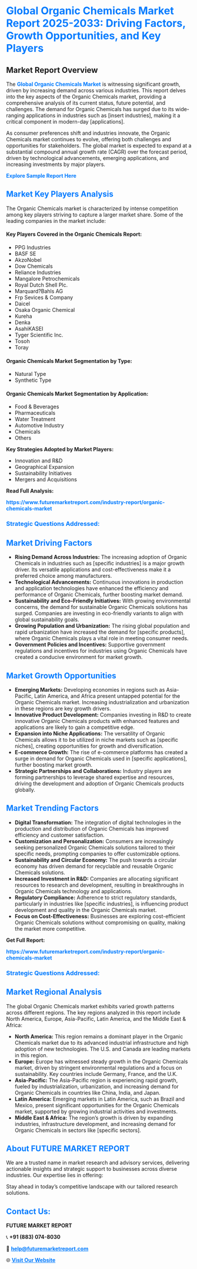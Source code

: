 <h1 style="color: #007BFF;">Global Organic Chemicals Market Report 2025-2033: Driving Factors, Growth Opportunities, and Key Players</h1>

<section id="overview">
<h2>Market Report Overview</h2>
<p>The <a href="https://www.futuremarketreport.com/industry-report/organic-chemicals-market" style="color: #007BFF; text-decoration: none;"><strong>Global Organic Chemicals Market</strong></a> is witnessing significant growth, driven by increasing demand across various industries. This report delves into the key aspects of the Organic Chemicals market, providing a comprehensive analysis of its current status, future potential, and challenges. The demand for Organic Chemicals has surged due to its wide-ranging applications in industries such as [insert industries], making it a critical component in modern-day [applications].</p>
<p>As consumer preferences shift and industries innovate, the Organic Chemicals market continues to evolve, offering both challenges and opportunities for stakeholders. The global market is expected to expand at a substantial compound annual growth rate (CAGR) over the forecast period, driven by technological advancements, emerging applications, and increasing investments by major players.</p>
</section>

<section id="overview">
<p><a href="https://www.futuremarketreport.com/request-sample/reportId=84915" style="color: #007BFF; text-decoration: none;"><strong>Explore Sample Report Here</strong></a></p>
</section>

<section id="key-players">
<h2 style="color: #007BFF;">Market Key Players Analysis</h2>
<p>The Organic Chemicals market is characterized by intense competition among key players striving to capture a larger market share. Some of the leading companies in the market include:</p>
<h4>Key Players Covered in the Organic Chemicals Report:</h4>
<ul><li>PPG Industries</li><li>BASF SE</li><li>AkzoNobel</li><li>Dow Chemicals</li><li>Reliance Industries</li><li>Mangalore Petrochemicals</li><li>Royal Dutch Shell Plc.</li><li>Marquard?Bahls AG</li><li>Frp Sevices &amp; Company</li><li>Daicel</li><li>Osaka Organic Chemical</li><li>Kureha</li><li>Denka</li><li>AsahiKASEI</li><li>Tyger Scientific Inc.</li><li>Tosoh</li><li>Toray</li></ul>
<h4>Organic Chemicals Market Segmentation by Type:</h4>
<ul><li>Natural Type</li><li>Synthetic Type</li></ul>

<h4>Organic Chemicals Market Segmentation by Application:</h4>
<ul><li>Food &amp; Beverages</li><li>Pharmaceuticals</li><li>Water Treatment</li><li>Automotive Industry</li><li>Chemicals</li><li>Others</li></ul>
<p><strong>Key Strategies Adopted by Market Players:</strong></p>
<ul>
<li>Innovation and R&D</li>
<li>Geographical Expansion</li>
<li>Sustainability Initiatives</li>
<li>Mergers and Acquisitions</li>
</ul>
</section>

<section>
<p><strong>Read Full Analysis: </strong></p><a href="https://www.futuremarketreport.com/industry-report/organic-chemicals-market" style="color: #007BFF; text-decoration: none;"><strong>https://www.futuremarketreport.com/industry-report/organic-chemicals-market</strong></a>
<h3 style="color: #007BFF;">Strategic Questions Addressed:</h3>
</section>

<section id="driving-factors">
<h2 style="color: #007BFF;">Market Driving Factors</h2>
<ul>
<li><strong>Rising Demand Across Industries:</strong> The increasing adoption of Organic Chemicals in industries such as [specific industries] is a major growth driver. Its versatile applications and cost-effectiveness make it a preferred choice among manufacturers.</li>
<li><strong>Technological Advancements:</strong> Continuous innovations in production and application technologies have enhanced the efficiency and performance of Organic Chemicals, further boosting market demand.</li>
<li><strong>Sustainability and Eco-Friendly Initiatives:</strong> With growing environmental concerns, the demand for sustainable Organic Chemicals solutions has surged. Companies are investing in eco-friendly variants to align with global sustainability goals.</li>
<li><strong>Growing Population and Urbanization:</strong> The rising global population and rapid urbanization have increased the demand for [specific products], where Organic Chemicals plays a vital role in meeting consumer needs.</li>
<li><strong>Government Policies and Incentives:</strong> Supportive government regulations and incentives for industries using Organic Chemicals have created a conducive environment for market growth.</li>
</ul>
</section>

<section id="growth-opportunities">
<h2 style="color: #007BFF;">Market Growth Opportunities</h2>
<ul>
<li><strong>Emerging Markets:</strong> Developing economies in regions such as Asia-Pacific, Latin America, and Africa present untapped potential for the Organic Chemicals market. Increasing industrialization and urbanization in these regions are key growth drivers.</li>
<li><strong>Innovative Product Development:</strong> Companies investing in R&D to create innovative Organic Chemicals products with enhanced features and applications are likely to gain a competitive edge.</li>
<li><strong>Expansion into Niche Applications:</strong> The versatility of Organic Chemicals allows it to be utilized in niche markets such as [specific niches], creating opportunities for growth and diversification.</li>
<li><strong>E-commerce Growth:</strong> The rise of e-commerce platforms has created a surge in demand for Organic Chemicals used in [specific applications], further boosting market growth.</li>
<li><strong>Strategic Partnerships and Collaborations:</strong> Industry players are forming partnerships to leverage shared expertise and resources, driving the development and adoption of Organic Chemicals products globally.</li>
</ul>
</section>

<section id="trending-factors">
<h2 style="color: #007BFF;">Market Trending Factors</h2>
<ul>
<li><strong>Digital Transformation:</strong> The integration of digital technologies in the production and distribution of Organic Chemicals has improved efficiency and customer satisfaction.</li>
<li><strong>Customization and Personalization:</strong> Consumers are increasingly seeking personalized Organic Chemicals solutions tailored to their specific needs, prompting companies to offer customizable options.</li>
<li><strong>Sustainability and Circular Economy:</strong> The push towards a circular economy has driven demand for recyclable and reusable Organic Chemicals solutions.</li>
<li><strong>Increased Investment in R&D:</strong> Companies are allocating significant resources to research and development, resulting in breakthroughs in Organic Chemicals technology and applications.</li>
<li><strong>Regulatory Compliance:</strong> Adherence to strict regulatory standards, particularly in industries like [specific industries], is influencing product development and quality in the Organic Chemicals market.</li>
<li><strong>Focus on Cost-Effectiveness:</strong> Businesses are exploring cost-efficient Organic Chemicals solutions without compromising on quality, making the market more competitive.</li>
</ul>
</section>

<section>
<p><strong>Get Full Report: </strong></p><a href="https://www.futuremarketreport.com/industry-report/organic-chemicals-market" style="color: #007BFF; text-decoration: none;"><strong>https://www.futuremarketreport.com/industry-report/organic-chemicals-market</strong></a>
<h3 style="color: #007BFF;">Strategic Questions Addressed:</h3>
</section>


<section id="regional-analysis">
<h2 style="color: #007BFF;">Market Regional Analysis</h2>
<p>The global Organic Chemicals market exhibits varied growth patterns across different regions. The key regions analyzed in this report include North America, Europe, Asia-Pacific, Latin America, and the Middle East & Africa:</p>
<ul>
<li><strong>North America:</strong> This region remains a dominant player in the Organic Chemicals market due to its advanced industrial infrastructure and high adoption of new technologies. The U.S. and Canada are leading markets in this region.</li>
<li><strong>Europe:</strong> Europe has witnessed steady growth in the Organic Chemicals market, driven by stringent environmental regulations and a focus on sustainability. Key countries include Germany, France, and the U.K.</li>
<li><strong>Asia-Pacific:</strong> The Asia-Pacific region is experiencing rapid growth, fueled by industrialization, urbanization, and increasing demand for Organic Chemicals in countries like China, India, and Japan.</li>
<li><strong>Latin America:</strong> Emerging markets in Latin America, such as Brazil and Mexico, present significant opportunities for the Organic Chemicals market, supported by growing industrial activities and investments.</li>
<li><strong>Middle East & Africa:</strong> The region’s growth is driven by expanding industries, infrastructure development, and increasing demand for Organic Chemicals in sectors like [specific sectors].</li>
</ul>
</section>

<footer>
<h2 style="color: #007BFF;">About FUTURE MARKET REPORT</h2>
<p>We are a trusted name in market research and advisory services, delivering actionable insights and strategic support to businesses across diverse industries. Our expertise lies in offering:</p>

<p>Stay ahead in today’s competitive landscape with our tailored research solutions.</p>

<h2 style="color: #007BFF;">Contact Us:</h2>
<p><strong>FUTURE MARKET REPORT</strong></p>
<p>📞 <strong>+91 (883) 074-8030</strong></p>
<p>📧 <strong><a href="mailto:help@futuremarketreport.com" style="color: #007BFF;">help@futuremarketreport.com</a></strong></p>
<p>🌐 <strong><a href="https://www.futuremarketreport.com/" style="color: #007BFF;">Visit Our Website</a></strong></p>
</footer>